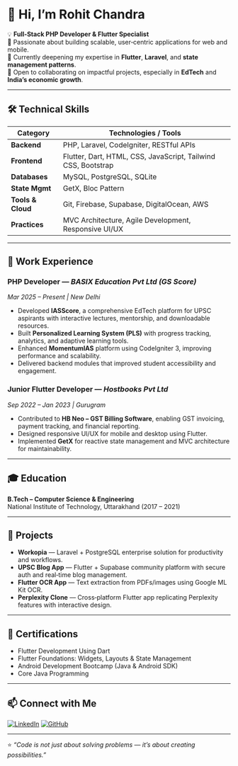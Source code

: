 # 👋 Hi, I’m Rohit Chandra

💡 **Full‑Stack PHP Developer & Flutter Specialist**  
🚀 Passionate about building scalable, user‑centric applications for web and mobile.  
🌱 Currently deepening my expertise in **Flutter**, **Laravel**, and **state management patterns**.  
🤝 Open to collaborating on impactful projects, especially in **EdTech** and **India’s economic growth**.  

---

## 🛠 Technical Skills

| Category        | Technologies / Tools |
|-----------------|-----------------------|
| **Backend**     | PHP, Laravel, CodeIgniter, RESTful APIs |
| **Frontend**    | Flutter, Dart, HTML, CSS, JavaScript, Tailwind CSS, Bootstrap |
| **Databases**   | MySQL, PostgreSQL, SQLite |
| **State Mgmt**  | GetX, Bloc Pattern |
| **Tools & Cloud** | Git, Firebase, Supabase, DigitalOcean, AWS |
| **Practices**   | MVC Architecture, Agile Development, Responsive UI/UX |

---

## 💼 Work Experience

### **PHP Developer** — *BASIX Education Pvt Ltd (GS Score)*  
*Mar 2025 – Present | New Delhi*  
- Developed **IASScore**, a comprehensive EdTech platform for UPSC aspirants with interactive lectures, mentorship, and downloadable resources.  
- Built **Personalized Learning System (PLS)** with progress tracking, analytics, and adaptive learning tools.  
- Enhanced **MomentumIAS** platform using CodeIgniter 3, improving performance and scalability.  
- Delivered backend modules that improved student accessibility and engagement.

### **Junior Flutter Developer** — *Hostbooks Pvt Ltd*  
*Sep 2022 – Jan 2023 | Gurugram*  
- Contributed to **HB Neo – GST Billing Software**, enabling GST invoicing, payment tracking, and financial reporting.  
- Designed responsive UI/UX for mobile and desktop using Flutter.  
- Implemented **GetX** for reactive state management and MVC architecture for maintainability.

---

## 🎓 Education
**B.Tech – Computer Science & Engineering**  
National Institute of Technology, Uttarakhand (2017 – 2021)

---

## 🚀 Projects

- **Workopia** — Laravel + PostgreSQL enterprise solution for productivity and workflows.  
- **UPSC Blog App** — Flutter + Supabase community platform with secure auth and real‑time blog management.  
- **Flutter OCR App** — Text extraction from PDFs/images using Google ML Kit OCR.  
- **Perplexity Clone** — Cross‑platform Flutter app replicating Perplexity features with interactive design.

---

## 📜 Certifications
- Flutter Development Using Dart  
- Flutter Foundations: Widgets, Layouts & State Management  
- Android Development Bootcamp (Java & Android SDK)  
- Core Java Programming  

---

## 📫 Connect with Me
[![LinkedIn](https://img.shields.io/badge/LinkedIn-0077B5?style=for-the-badge&logo=linkedin&logoColor=white)](https://www.linkedin.com/in/rohit-chandra-jan13/)
[![GitHub](https://img.shields.io/badge/GitHub-181717?style=for-the-badge&logo=github&logoColor=white)](https://github.com/Rohit-Chandra-007)

---

⭐ *“Code is not just about solving problems — it’s about creating possibilities.”*

<!---
Rohit-Chandra-007/Rohit-Chandra-007 is a ✨ special ✨ repository because its `README.md` (this file) appears on your GitHub profile.
You can click the Preview link to take a look at your changes.
--->
